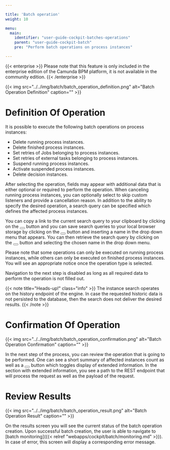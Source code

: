 ```yaml
---

title: 'Batch operation'
weight: 10

menu:
  main:
    identifier: "user-guide-cockpit-batches-operations"
    parent: "user-guide-cockpit-batch"
    pre: "Perform batch operations on process instances"

---
```


{{< enterprise >}}
Please note that this feature is only included in the enterprise edition of the Camunda BPM platform, it is not available in the community edition.
{{< /enterprise >}}

{{< img src="../../img/batch/batch_operation_definition.png" alt="Batch Operation Definition" caption="" >}}

# Definition Of Operation

It is possible to execute the following batch operations on process instances:

- Delete running process instances. 
- Delete finished process instances.
- Set retries of Jobs belonging to process instances.
- Set retries of external tasks belonging to process instances.
- Suspend running process instances.
- Activate suspended process instances.
- Delete decision instances.

After selecting the operation, fields may appear with additional data that is either optional or required to perform the operation. 
When canceling running process instances, you can optionally select to skip custom listeners and provide a cancellation reason. In addition to the
ability to specify the desired operation, a search query can be specified which defines the affected process instances.

You can copy a link to the current search query to your clipboard by clicking on the <button class="btn btn-xs"><i class="glyphicon glyphicon-link"></i></button> button and you can save search queries to your local browser storage by clicking on the <button class="btn btn-xs"><i class="glyphicon glyphicon-floppy-disk"></i></button> button and inserting a name in the drop down menu that appears. You can then retrieve the search query by clicking on the <button class="btn btn-xs"><i class="glyphicon glyphicon-floppy-disk"></i></button> button and selecting the chosen name in the drop down menu.

Please note that 
some operations can only be executed on running process instances, while others can only be executed on finished process instances. You will see an
appropriate notice once the operation type is selected. 

Navigation to the next step is disabled as long as all required data to perform the operation is not filled out.

{{< note title="Heads-up!" class="info" >}}
  The instance search operates on the history endpoint of the engine. In case the requested historic data is not persisted to the database, then the search does not deliver the desired results.
{{< /note >}}

# Confirmation Of Operation

{{< img src="../../img/batch/batch_operation_confirmation.png" alt="Batch Operation Confirmation" caption="" >}}

In the next step of the process, you can review the operation that is going to be performed. One can see a short summary of affected instances
count as well as a <button class="btn btn-xs"><i class="glyphicon glyphicon-eye-open"></i></button> button which toggles display of extended information. In the section with extended information, you see a path to the REST endpoint that will process the request as well as the payload of the request.

# Review Results

{{< img src="../../img/batch/batch_operation_result.png" alt="Batch Operation Result" caption="" >}}

On the results screen you will see the current status of the batch operation creation. Upon successful batch creation, the user is able to
navigate to [batch monitoring]({{< relref "webapps/cockpit/batch/monitoring.md" >}}). In case of error, this screen will display a corresponding error message.
